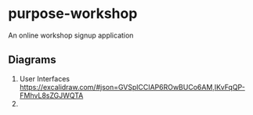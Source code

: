 # purpose-workshop
An online workshop signup application

## Diagrams

1. User Interfaces https://excalidraw.com/#json=GVSplCCIAP6ROwBUCo6AM,IKvFqQP-FMhvL8sZGJWQTA
2. 
